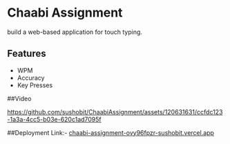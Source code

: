 # Chaabi Assignment

build a web-based application for touch typing.

## Features
- WPM
- Accuracy
- Key Presses

##Video 


https://github.com/sushobit/ChaabiAssignment/assets/120631631/ccfdc123-1a3a-4cc5-b03e-620c1ad7095f

##Deployment Link:- [chaabi-assignment-ovy96fpzr-sushobit.vercel.app](chaabi-assignment-ovy96fpzr-sushobit.vercel.app)
